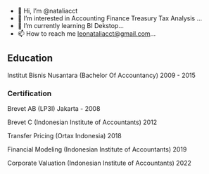 - 👋 Hi, I’m @nataliacct
- 👀 I’m interested in Accounting Finance Treasury Tax Analysis  ...
- 🌱 I’m currently learning BI Dekstop...
- 📫 How to reach me leonataliacct@gmail.com...



## Education 
Institut Bisnis Nusantara  (Bachelor Of Accountancy)
2009 - 2015
### Certification 
Brevet AB (LP3I) Jakarta - 2008

Brevet C (Indonesian Institute of Accountants) 2012

Transfer Pricing (Ortax Indonesia) 2018

Financial Modeling (Indonesian Institute of Accountants) 2019

Corporate Valuation (Indonesian Institute of Accountants) 2022
